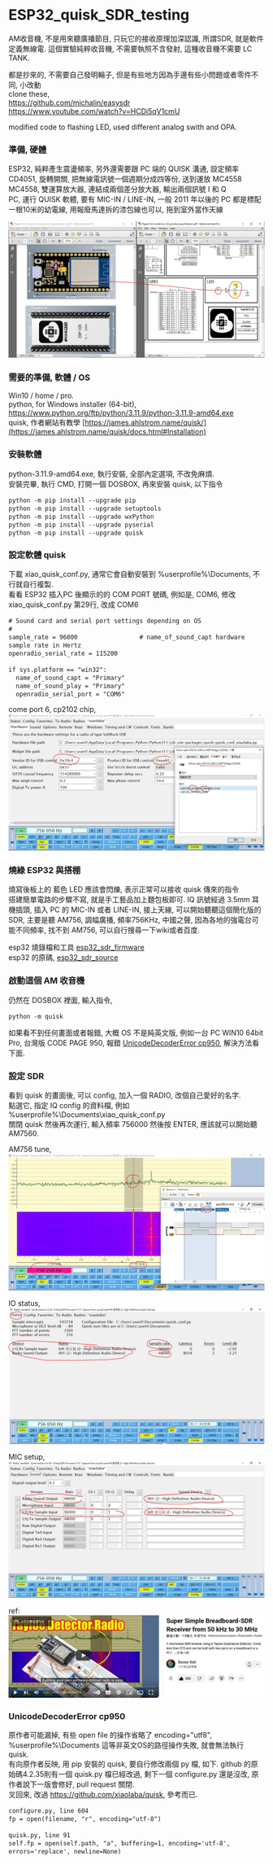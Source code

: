 # ESP32_quisk_SDR_testing
AM收音機, 不是用來聽廣播節目, 只玩它的接收原理加深認識, 所謂SDR, 就是軟件定義無線電. 這個實驗純粹收音機, 不需要執照不含發射, 這種收音機不需要 LC TANK.   

都是抄來的, 不需要自己發明輪子, 但是有些地方因為手邊有些小問題或者零件不同, 小改動  
clone these,  
https://github.com/michalin/easysdr  
https://www.youtube.com/watch?v=HCDi5qV1cmU  

modified code to flashing LED, used different analog swith and OPA.  


### 準備, 硬體
ESP32, 純粹產生震盪頻率, 另外還需要跟 PC 端的 QUISK 溝通, 設定頻率  
CD4051, 旋轉開關, 把無線電訊號一個週期分成四等份, 送到運放 MC4558   
MC4558, 雙運算放大器, 連結成兩個差分放大器, 輸出兩個訊號 I 和 Q  
PC, 運行 QUISK 軟體, 要有 MIC-IN / LINE-IN, 一般 2011 年以後的 PC 都是標配  
一根10米的幼電線, 用報廢馬達拆的漆包線也可以, 拖到室外當作天線

![project_log/NodeMCU-32_LED1_IO2.JPG](project_log/NodeMCU-32_LED1_IO2.JPG)  

### 需要的準備, 軟體 / OS
Win10 / home / pro.  
python, for Windows installer (64-bit), https://www.python.org/ftp/python/3.11.9/python-3.11.9-amd64.exe  
quisk, 作者網站有教學 [https://james.ahlstrom.name/quisk/](https://james.ahlstrom.name/quisk/docs.html#Installation)  

### 安裝軟體
python-3.11.9-amd64.exe, 執行安裝, 全部內定選項, 不改免麻煩.  
安裝完畢, 執行 CMD, 打開一個 DOSBOX, 再來安裝 quisk, 以下指令
```
python -m pip install --upgrade pip
python -m pip install --upgrade setuptools
python -m pip install --upgrade wxPython
python -m pip install --upgrade pyserial
python -m pip install --upgrade quisk 
```


### 設定軟體 quisk
下載 xiao_quisk_conf.py, 通常它會自動安裝到 %userprofile%\Documents, 不行就自行複製.  
看看 ESP32 插入PC 後顯示的的 COM PORT 號碼, 例如是, COM6, 修改 xiao_quisk_conf.py 第29行, 改成 COM6
```
# Sound card and serial port settings depending on OS
#
sample_rate = 96000					# name_of_sound_capt hardware sample rate in Hertz
openradio_serial_rate = 115200

if sys.platform == "win32":
  name_of_sound_capt = "Primary"
  name_of_sound_play = "Primary"
  openradio_serial_port = "COM6"
```


come port 6, cp2102 chip,  
![project_log/NODEMCU_32S_COM_PORT.JPG](project_log/NODEMCU_32S_COM_PORT.JPG) 


### 燒綠 ESP32 與搭棚
燒寫後板上的 藍色 LED 應該會閃爍, 表示正常可以接收 quisk 傳來的指令  
搭建簡單電路的步驟不寫, 就是手工藝品加上麵包板即可. IQ 訊號經過 3.5mm 耳機插頭, 插入 PC 的 MIC-IN 或者 LINE-IN, 接上天線, 可以開始聽聽這個簡化版的 SDR, 主要是聽 AM756, 調幅廣播, 頻率756KHz, 中國之聲, 因為各地的強電台可能不同頻率, 找不到 AM756, 可以自行搜尋一下wiki或者百度.  

esp32 燒錄檔和工具 [esp32_sdr_firmware](esp32_sdr_firmware)  
esp32 的原碼,  [esp32_sdr_source](esp32_sdr_source)  

### 啟動這個 AM 收音機
仍然在 DOSBOX 裡面, 輸入指令, 
```
python -m quisk
```

如果看不到任何畫面或者報錯, 大概 OS 不是純英文版, 例如一台 PC WIN10 64bit Pro, 台灣版 CODE PAGE 950, 報錯 [UnicodeDecoderError cp950](#unicodedecodererror-cp950), 解決方法看下面.  

### 設定 SDR
看到 quisk 的畫面後, 可以 config, 加入一個 RADIO, 改個自己愛好的名字.  
點選它, 指定 IQ config 的資料檔, 例如 %userprofile%\Documents\xiao_quisk_conf.py  
關閉 quisk 然後再次運行, 輸入頻率 756000 然後按 ENTER, 應該就可以開始聽 AM7560.  

AM756 tune,  
![project_log/AM756.JPG](project_log/AM756.JPG)  

IO status,  
![project_log/IQ_sample_rate_status.JPG](project_log/IQ_sample_rate_status.JPG)  

MIC setup, 
![project_log/IQ_Mic_in_setup.JPG](project_log/IQ_Mic_in_setup.JPG)  

ref:   
![project_log/easysdr.JPG](project_log/easysdr.JPG)  

### UnicodeDecoderError cp950
原作者可能漏掉, 有些 open file 的操作省略了 encoding="utf8", %userprofile%\Documents 這等非英文OS的路徑操作失敗, 就會無法執行 quisk.  
有向原作者反映, 用 pip 安裝的 quisk, 要自行修改兩個 py 檔, 如下.
github 的原始碼4.2.35則有一個 quisk.py 檔已經改過, 剩下一個 configure.py 還是沒改, 原作者說下一版會修好, pull request 關閉.  
叉回來, 改過 https://github.com/xiaolaba/quisk, 參考而已.  

```
configure.py, line 604
fp = open(filename, "r", encoding="utf-8")

quisk.py, line 91
self.fp = open(self.path, "a", buffering=1, encoding='utf-8', errors='replace', newline=None)
```


###
